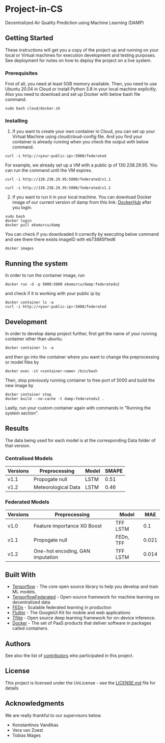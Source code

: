 # Project-in-CS
Decentralized Air Quality Prediction using Machine Learning (DAMP)


## Getting Started

These instructions will get you a copy of the project up and running on your local or Virtual machines for execution development and testing purposes. See deployment for notes on how to deploy the project on a live system.

### Prerequisites

First of all, you need at least 5GB memory available. Then, you need to use Ubuntu 20.04 in Cloud or install Python 3.8 in your local machine explicitly. 
Also you need to download and set up Docker with below bash file command. 

```
sudo bash cloud/docker.sh
```

### Installing
1) If you want to create your own container in Cloud, you can set up your Virtual Machine using cloud/cloud-config file. 
And you find your container is already running when you check the output with below command.

```
curl -i http://<your-public-ip>:5000/federated
```

For example, we already set up a VM with a public ip of 130.238.29.95. You can run the command until the VM expires.

```
curl -i http://130.238.29.95:5000/federated/v1.1

curl -i http://130.238.29.95:5000/federated/v1.2
```

2) If you want to run it in your local machine. You can download Docker image of our current version of damp from this link: [DockerHub](https://hub.docker.com/r/ekomurcu/damp/tags?page=1&ordering=last_updated)
after you login.
```
sudo bash
docker login
docker pull ekomurcu/damp
```

You can check if you downloaded it correctly by executing below command and see there there exists imageID with eb73885f1ed6

```
docker images
```

## Running the system

In order to run the container image, run 

```
docker run -d -p 5000:5000 ekomurcu/damp:federatedv2
```
and check if it is working with your public ip by 

```
docker container ls -a
curl -i http://<your-public-ip>:5000/federated
```



## Development

In order to develop damp project further, first get the name of your running container other than ubuntu.
 
```
docker container ls -a
```

and then go into the container where you want to change the preprocessing or model files by

```
docker exec -it <container-name> /bin/bash
```

Then, stop previously running container to free port of 5000 and build the new image by

```
docker container stop
docker build --no-cache -t damp:federatedv2 .
```

Lastly, run your custom container again with commands in "Running the system section". 


## Results
The data being used for each model is at the corresponding Data folder of that version. 

### Centralised Models

| Versions  | Preprocessing  | Model  |  SMAPE | 
| ------------- | ------------- |  ------------- | ------------- | 
| v1.1 | Propogate null | LSTM | 0.51 |
| v1.2 | Meteorological Data | LSTM | 0.46 | 

### Federated Models

| Versions  |  Preprocessing  | Model |  MAE |
| -------------  |  ------------- | ------------- |------------- |
| v1.0  | Feature importance XG Boost | TFF LSTM | 0.1 |
| v1.1 |  Propogate null | FEDn, TFF  | 0.021 |
| v1.2  |  One-hot encoding, GAN imputation| TFF LSTM | 0.014 |

## Built With

* [Tensorflow](https://www.tensorflow.org/) -  The core open source library to help you develop and train ML models.
* [TensorflowFederated](https://www.tensorflow.org/federated) - Open-source framework for machine learning on decentralized data
* [FEDn](https://github.com/scaleoutsystems/fedn) - Scalable federated learning in production 
* [Flutter](https://flutter.dev/) - The GoogleUI Kit for mobile and web applications
* [Tflite](https://www.tensorflow.org/lite) - Open source deep learning framework for on-device inference.
* [Docker](https://www.docker.com/) - The set of PaaS products that deliver software in packages called containers.

## Authors

See also the list of [contributors](https://github.com/RaheelTheDeveloper/damp/blob/main/contributors.md) who participated in this project.

## License

This project is licensed under the UnLicense - see the [LICENSE.md](https://github.com/RaheelTheDeveloper/damp/blob/main/LICENSE) file for details

## Acknowledgments
We are really thankful to our supervisors below. 

* Konstantinos Vandikas
* Vera van Zoest
* Tobias Mages
